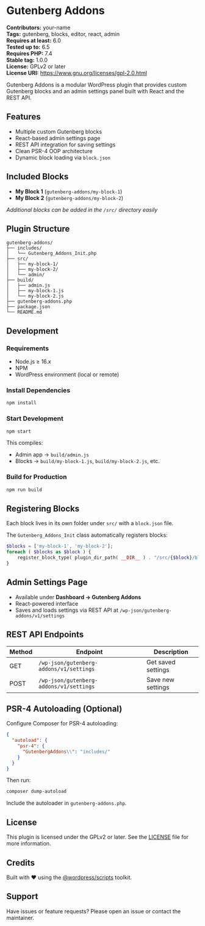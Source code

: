 # Gutenberg Addons

**Contributors:** your-name  
**Tags:** gutenberg, blocks, editor, react, admin  
**Requires at least:** 6.0  
**Tested up to:** 6.5  
**Requires PHP:** 7.4  
**Stable tag:** 1.0.0  
**License:** GPLv2 or later  
**License URI:** https://www.gnu.org/licenses/gpl-2.0.html  

Gutenberg Addons is a modular WordPress plugin that provides custom Gutenberg blocks and an admin settings panel built with React and the REST API.

## Features

- Multiple custom Gutenberg blocks
- React-based admin settings page
- REST API integration for saving settings
- Clean PSR-4 OOP architecture
- Dynamic block loading via `block.json`

## Included Blocks

- **My Block 1** (`gutenberg-addons/my-block-1`)
- **My Block 2** (`gutenberg-addons/my-block-2`)

*Additional blocks can be added in the `/src/` directory easily*

## Plugin Structure

```
gutenberg-addons/
├── includes/
│   └── Gutenberg_Addons_Init.php
├── src/
│   ├── my-block-1/
│   ├── my-block-2/
│   └── admin/
├── build/
│   ├── admin.js
│   ├── my-block-1.js
│   └── my-block-2.js
├── gutenberg-addons.php
├── package.json
└── README.md
```

## Development

### Requirements

- Node.js ≥ 16.x
- NPM
- WordPress environment (local or remote)

### Install Dependencies

```bash
npm install
```

### Start Development

```bash
npm start
```

This compiles:
- Admin app → `build/admin.js`
- Blocks → `build/my-block-1.js`, `build/my-block-2.js`, etc.

### Build for Production

```bash
npm run build
```

## Registering Blocks

Each block lives in its own folder under `src/` with a `block.json` file.

The `Gutenberg_Addons_Init` class automatically registers blocks:

```php
$blocks = ['my-block-1', 'my-block-2'];
foreach ( $blocks as $block ) {
    register_block_type( plugin_dir_path( __DIR__ ) . "/src/{$block}/block.json" );
}
```

## Admin Settings Page

- Available under **Dashboard → Gutenberg Addons**
- React-powered interface
- Saves and loads settings via REST API at `/wp-json/gutenberg-addons/v1/settings`

## REST API Endpoints

| Method | Endpoint | Description |
|--------|----------|-------------|
| GET | `/wp-json/gutenberg-addons/v1/settings` | Get saved settings |
| POST | `/wp-json/gutenberg-addons/v1/settings` | Save new settings |

## PSR-4 Autoloading (Optional)

Configure Composer for PSR-4 autoloading:

```json
{
  "autoload": {
    "psr-4": {
      "GutenbergAddons\\": "includes/"
    }
  }
}
```

Then run:

```bash
composer dump-autoload
```

Include the autoloader in `gutenberg-addons.php`.

## License

This plugin is licensed under the GPLv2 or later. See the [LICENSE](LICENSE) file for more information.

## Credits

Built with ❤️ using the [@wordpress/scripts](https://www.npmjs.com/package/@wordpress/scripts) toolkit.

## Support

Have issues or feature requests? Please open an issue or contact the maintainer.